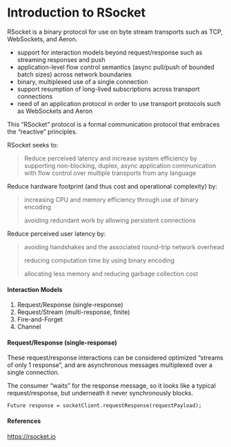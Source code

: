 <h1 id="header-1">Introduction to RSocket</h1>

RSocket is a binary protocol for use on byte stream transports such as TCP, WebSockets, and Aeron.

<ul>
  <li>support for interaction models beyond request/response such as streaming responses and push</li>
  <li>application-level flow control semantics (async pull/push of bounded batch sizes) across network boundaries</li>
  <li>binary, multiplexed use of a single connection</li>
  <li>support resumption of long-lived subscriptions across transport connections</li>
  <li>need of an application protocol in order to use transport protocols such as WebSockets and Aeron</li>
</ul>



This “RSocket” protocol is a formal communication protocol that embraces the “reactive” principles.

RSocket seeks to:
<blockquote>
<p>Reduce perceived latency and increase system efficiency by supporting non-blocking, duplex, async application communication with flow control over multiple transports from any language</p>
</blockquote>


Reduce hardware footprint (and thus cost and operational complexity) by:
<blockquote>
<p>increasing CPU and memory efficiency through use of binary encoding</p>
<p>avoiding redundant work by allowing persistent connections</p>
</blockquote>


Reduce perceived user latency by:
<blockquote>
<p>avoiding handshakes and the associated round-trip network overhead</p>
<p>reducing computation time by using binary encoding</p>
<p>allocating less memory and reducing garbage collection cost</p>
</blockquote>



<h4 id="header-4">Interaction Models</h4>
<ol>
  <li>Request/Response (single-response)</li>
  <li>Request/Stream (multi-response, finite)</li>
  <li>Fire-and-Forget</li>
  <li>Channel</li>
</ol>


<h4 id="header-4">Request/Response (single-response)</h4>

These request/response interactions can be considered optimized “streams of only 1 response”, and are asynchronous messages multiplexed over a single connection.

The consumer “waits” for the response message, so it looks like a typical request/response, but underneath it never synchronously blocks.

<div class="language-plaintext highlighter-rouge"><div class="highlight"><pre class="highlight"><code>Future<Payload> response = socketClient.requestResponse(requestPayload);
</code></pre></div></div>

    


<h4 id="header-4">References</h4>
<p><a href="https://rsocket.io/">https://rsocket.io</a></p>






